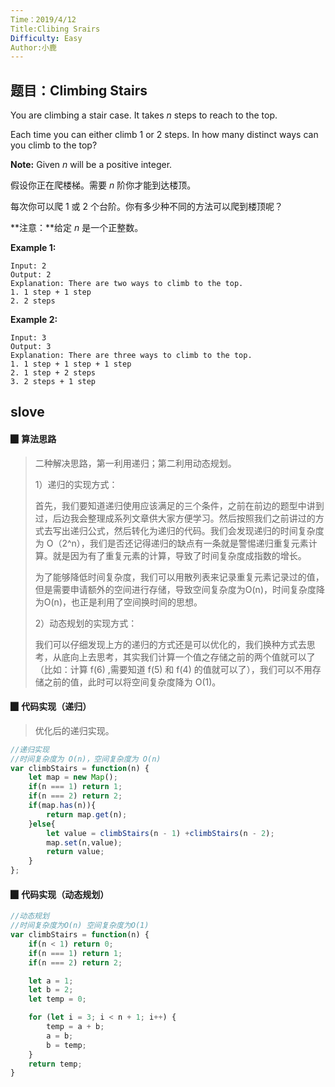 ```yaml
---
Time：2019/4/12
Title:Clibing Srairs
Difficulty: Easy
Author:小鹿
---
```




## 题目：Climbing Stairs

You are climbing a stair case. It takes *n* steps to reach to the top.

Each time you can either climb 1 or 2 steps. In how many distinct ways can you climb to the top?

**Note:** Given *n* will be a positive integer.

假设你正在爬楼梯。需要 *n* 阶你才能到达楼顶。

每次你可以爬 1 或 2 个台阶。你有多少种不同的方法可以爬到楼顶呢？

**注意：**给定 *n* 是一个正整数。

**Example 1:**

```
Input: 2
Output: 2
Explanation: There are two ways to climb to the top.
1. 1 step + 1 step
2. 2 steps
```

**Example 2:**

```
Input: 3
Output: 3
Explanation: There are three ways to climb to the top.
1. 1 step + 1 step + 1 step
2. 1 step + 2 steps
3. 2 steps + 1 step
```



## slove

#### ▉ 算法思路

> 二种解决思路，第一利用递归；第二利用动态规划。
>
> 1）递归的实现方式：
>
> 首先，我们要知道递归使用应该满足的三个条件，之前在前边的题型中讲到过，后边我会整理成系列文章供大家方便学习。然后按照我们之前讲过的方式去写出递归公式，然后转化为递归的代码。我们会发现递归的时间复杂度为 O（2^n），我们是否还记得递归的缺点有一条就是警惕递归重复元素计算。就是因为有了重复元素的计算，导致了时间复杂度成指数的增长。
>
> 为了能够降低时间复杂度，我们可以用散列表来记录重复元素记录过的值，但是需要申请额外的空间进行存储，导致空间复杂度为O(n)，时间复杂度降为O(n)，也正是利用了空间换时间的思想。
>
> 2）动态规划的实现方式：
>
> 我们可以仔细发现上方的递归的方式还是可以优化的，我们换种方式去思考，从底向上去思考，其实我们计算一个值之存储之前的两个值就可以了（比如：计算 f(6) ,需要知道 f(5) 和 f(4) 的值就可以了），我们可以不用存储之前的值，此时可以将空间复杂度降为 O(1)。



#### ▉ 代码实现（递归）

> 优化后的递归实现。

```javascript
//递归实现
//时间复杂度为 O(n)，空间复杂度为 O(n)
var climbStairs = function(n) {
    let map = new Map();
    if(n === 1) return 1;
    if(n === 2) return 2;
    if(map.has(n)){
    	return map.get(n);
    }else{
        let value = climbStairs(n - 1) +climbStairs(n - 2);
        map.set(n,value);
        return value;
    }
};
```



#### ▉ 代码实现（动态规划）

```javascript
//动态规划
//时间复杂度为O(n) 空间复杂度为O(1)
var climbStairs = function(n) {
    if(n < 1) return 0;
    if(n === 1) return 1;
    if(n === 2) return 2;

    let a = 1;
    let b = 2;
    let temp = 0;

    for (let i = 3; i < n + 1; i++) {
        temp = a + b;
        a = b;
        b = temp;          
    }
    return temp;
}
```





















